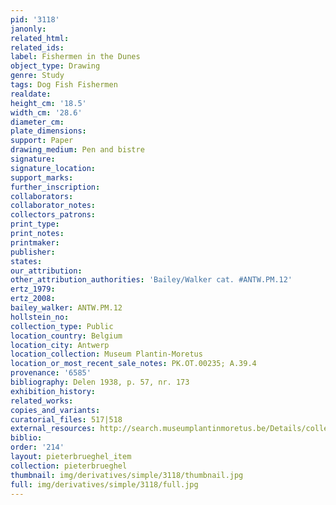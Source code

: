 ```yaml
---
pid: '3118'
janonly: 
related_html: 
related_ids: 
label: Fishermen in the Dunes
object_type: Drawing
genre: Study
tags: Dog Fish Fishermen
realdate: 
height_cm: '18.5'
width_cm: '28.6'
diameter_cm: 
plate_dimensions: 
support: Paper
drawing_medium: Pen and bistre
signature: 
signature_location: 
support_marks: 
further_inscription: 
collaborators: 
collaborator_notes: 
collectors_patrons: 
print_type: 
print_notes: 
printmaker: 
publisher: 
states: 
our_attribution: 
other_attribution_authorities: 'Bailey/Walker cat. #ANTW.PM.12'
ertz_1979: 
ertz_2008: 
bailey_walker: ANTW.PM.12
hollstein_no: 
collection_type: Public
location_country: Belgium
location_city: Antwerp
location_collection: Museum Plantin-Moretus
location_or_most_recent_sale_notes: PK.OT.00235; A.39.4
provenance: '6585'
bibliography: Delen 1938, p. 57, nr. 173
exhibition_history: 
related_works: 
copies_and_variants: 
curatorial_files: 517|518
external_resources: http://search.museumplantinmoretus.be/Details/collect/276966
biblio: 
order: '214'
layout: pieterbrueghel_item
collection: pieterbrueghel
thumbnail: img/derivatives/simple/3118/thumbnail.jpg
full: img/derivatives/simple/3118/full.jpg
---
```

